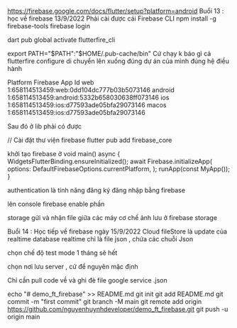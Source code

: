 https://firebase.google.com/docs/flutter/setup?platform=android
Buổi 13 : học về firebase 13/9/2022
Phải cài được cái Firebase CLI
npm install -g firebase-tools
firebase login

dart pub global activate flutterfire_cli

export PATH="$PATH":"$HOME/.pub-cache/bin" Cứ chạy k báo gì cả
flutterfire configure
di chuyển lên xuống đúng dự án của mình đúng hệ điều hành

Platform Firebase App Id
web 1:658114513459:web:0dd104dc777b03b5073146
android 1:658114513459:android:5332b658030638ff073146
ios 1:658114513459:ios:d77593ade05bfa29073146
macos 1:658114513459:ios:d77593ade05bfa29073146

Sau đó ở lib phải có được

// Cài đặt thư viện firebase
flutter pub add firebase_core

khởi tạo firebase ở
void main() async {
WidgetsFlutterBinding.ensureInitialized();
await Firebase.initializeApp(
options: DefaultFirebaseOptions.currentPlatform,
);
runApp(const MyApp());
}

authentication là tính năng đăng ký đăng nhập bằng firebase

lên console firebase enable phần

storage gửi và nhận file giữa các máy
cơ chế ảnh lưu ở firebase storage

Buổi 14 : Học tiếp về firebase ngày 15/9/2022
Cloud fileStore là update của realtime database
realtime chỉ là file json , chứa các chuỗi Json

chọn chế độ test mode 1 tháng sẽ hết

chọn nơi lưu server , cứ để nguyên mặc định

Chỉ cần pull code về và ghi đè file google service .json

echo "# demo_ft_firebase" >> README.md
git init
git add README.md
git commit -m "first commit"
git branch -M main
git remote add origin https://github.com/nguyenhuynhdeveloper/demo_ft_firebase.git
git push -u origin main
